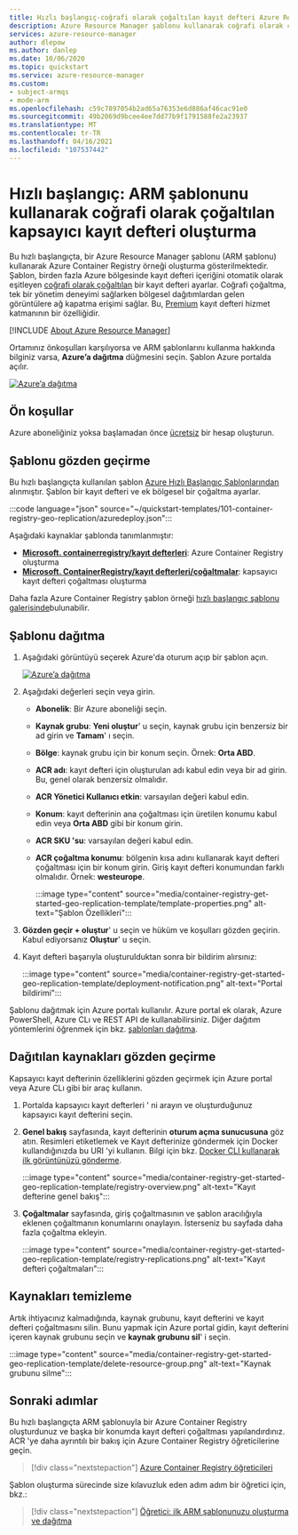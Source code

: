 ```yaml
---
title: Hızlı başlangıç-coğrafi olarak çoğaltılan kayıt defteri Azure Resource Manager şablonu oluşturma
description: Azure Resource Manager şablonu kullanarak coğrafi olarak çoğaltılan bir Azure Container Registry oluşturmayı öğrenin.
services: azure-resource-manager
author: dlepow
ms.author: danlep
ms.date: 10/06/2020
ms.topic: quickstart
ms.service: azure-resource-manager
ms.custom:
- subject-armqs
- mode-arm
ms.openlocfilehash: c59c7897054b2ad65a76353e6d886af46cac91e0
ms.sourcegitcommit: 49b2069d9bcee4ee7dd77b9f1791588fe2a23937
ms.translationtype: MT
ms.contentlocale: tr-TR
ms.lasthandoff: 04/16/2021
ms.locfileid: "107537442"
---
```

# <a name="quickstart-create-a-geo-replicated-container-registry-by-using-an-arm-template"></a>Hızlı başlangıç: ARM şablonunu kullanarak coğrafi olarak çoğaltılan kapsayıcı kayıt defteri oluşturma

Bu hızlı başlangıçta, bir Azure Resource Manager şablonu (ARM şablonu) kullanarak Azure Container Registry örneği oluşturma gösterilmektedir. Şablon, birden fazla Azure bölgesinde kayıt defteri içeriğini otomatik olarak eşitleyen [coğrafi olarak çoğaltılan](container-registry-geo-replication.md) bir kayıt defteri ayarlar. Coğrafi çoğaltma, tek bir yönetim deneyimi sağlarken bölgesel dağıtımlardan gelen görüntülere ağ kapatma erişimi sağlar. Bu, [Premium](container-registry-skus.md) kayıt defteri hizmet katmanının bir özelliğidir.

[!INCLUDE [About Azure Resource Manager](../../includes/resource-manager-quickstart-introduction.md)]

Ortamınız önkoşulları karşılıyorsa ve ARM şablonlarını kullanma hakkında bilginiz varsa, **Azure’a dağıtma** düğmesini seçin. Şablon Azure portalda açılır.

[![Azure’a dağıtma](../media/template-deployments/deploy-to-azure.svg)](https://portal.azure.com/#create/Microsoft.Template/uri/https%3A%2F%2Fraw.githubusercontent.com%2FAzure%2Fazure-quickstart-templates%2Fmaster%2F101-container-registry-geo-replication%2Fazuredeploy.json)

## <a name="prerequisites"></a>Ön koşullar

Azure aboneliğiniz yoksa başlamadan önce [ücretsiz](https://azure.microsoft.com/free/) bir hesap oluşturun.

## <a name="review-the-template"></a>Şablonu gözden geçirme

Bu hızlı başlangıçta kullanılan şablon [Azure Hızlı Başlangıç Şablonlarından](https://azure.microsoft.com/resources/templates/101-container-registry-geo-replication/) alınmıştır. Şablon bir kayıt defteri ve ek bölgesel bir çoğaltma ayarlar.

:::code language="json" source="~/quickstart-templates/101-container-registry-geo-replication/azuredeploy.json":::

Aşağıdaki kaynaklar şablonda tanımlanmıştır:

* **[Microsoft. containerregistry/kayıt defterleri](/azure/templates/microsoft.containerregistry/registries)**: Azure Container Registry oluşturma
* **[Microsoft. ContainerRegistry/kayıt defterleri/çoğaltmalar](/azure/templates/microsoft.containerregistry/registries/replications)**: kapsayıcı kayıt defteri çoğaltması oluşturma

Daha fazla Azure Container Registry şablon örneği [hızlı başlangıç şablonu galerisinde](https://azure.microsoft.com/resources/templates/?resourceType=Microsoft.Containerregistry&pageNumber=1&sort=Popular)bulunabilir.

## <a name="deploy-the-template"></a>Şablonu dağıtma

 1. Aşağıdaki görüntüyü seçerek Azure'da oturum açıp bir şablon açın.

    [![Azure’a dağıtma](../media/template-deployments/deploy-to-azure.svg)](https://portal.azure.com/#create/Microsoft.Template/uri/https%3A%2F%2Fraw.githubusercontent.com%2FAzure%2Fazure-quickstart-templates%2Fmaster%2F101-container-registry-geo-replication%2Fazuredeploy.json)

 1. Aşağıdaki değerleri seçin veya girin.

    * **Abonelik**: Bir Azure aboneliği seçin.
    * **Kaynak grubu**: **Yeni oluştur**' u seçin, kaynak grubu için benzersiz bir ad girin ve **Tamam**' ı seçin.
    * **Bölge**: kaynak grubu için bir konum seçin. Örnek: **Orta ABD**.
    * **ACR adı**: kayıt defteri için oluşturulan adı kabul edin veya bir ad girin. Bu, genel olarak benzersiz olmalıdır.
    * **ACR Yönetici Kullanıcı etkin**: varsayılan değeri kabul edin.
    * **Konum**: kayıt defterinin ana çoğaltması için üretilen konumu kabul edin veya **Orta ABD** gibi bir konum girin. 
    * **ACR SKU 'su**: varsayılan değeri kabul edin.
    * **ACR çoğaltma konumu**: bölgenin kısa adını kullanarak kayıt defteri çoğaltması için bir konum girin. Giriş kayıt defteri konumundan farklı olmalıdır. Örnek: **westeurope**.

        :::image type="content" source="media/container-registry-get-started-geo-replication-template/template-properties.png" alt-text="Şablon Özellikleri":::

1. **Gözden geçir + oluştur**' u seçin ve hüküm ve koşulları gözden geçirin. Kabul ediyorsanız **Oluştur**' u seçin.

1. Kayıt defteri başarıyla oluşturulduktan sonra bir bildirim alırsınız:

     :::image type="content" source="media/container-registry-get-started-geo-replication-template/deployment-notification.png" alt-text="Portal bildirimi":::

 Şablonu dağıtmak için Azure portalı kullanılır. Azure portal ek olarak, Azure PowerShell, Azure CLı ve REST API de kullanabilirsiniz. Diğer dağıtım yöntemlerini öğrenmek için bkz. [şablonları dağıtma](../azure-resource-manager/templates/deploy-cli.md).

## <a name="review-deployed-resources"></a>Dağıtılan kaynakları gözden geçirme

Kapsayıcı kayıt defterinin özelliklerini gözden geçirmek için Azure portal veya Azure CLı gibi bir araç kullanın.

1. Portalda kapsayıcı kayıt defterleri ' ni arayın ve oluşturduğunuz kapsayıcı kayıt defterini seçin.

1. **Genel bakış** sayfasında, kayıt defterinin **oturum açma sunucusuna** göz atın. Resimleri etiketlemek ve Kayıt defterinize göndermek için Docker kullandığınızda bu URI 'yi kullanın. Bilgi için bkz. [Docker CLI kullanarak ilk görüntünüzü gönderme](container-registry-get-started-docker-cli.md).

    :::image type="content" source="media/container-registry-get-started-geo-replication-template/registry-overview.png" alt-text="Kayıt defterine genel bakış":::

1. **Çoğaltmalar** sayfasında, giriş çoğaltmasının ve şablon aracılığıyla eklenen çoğaltmanın konumlarını onaylayın. İsterseniz bu sayfada daha fazla çoğaltma ekleyin.

    :::image type="content" source="media/container-registry-get-started-geo-replication-template/registry-replications.png" alt-text="Kayıt defteri çoğaltmaları":::

## <a name="clean-up-resources"></a>Kaynakları temizleme

Artık ihtiyacınız kalmadığında, kaynak grubunu, kayıt defterini ve kayıt defteri çoğaltmasını silin. Bunu yapmak için Azure portal gidin, kayıt defterini içeren kaynak grubunu seçin ve **kaynak grubunu sil**' i seçin.

:::image type="content" source="media/container-registry-get-started-geo-replication-template/delete-resource-group.png" alt-text="Kaynak grubunu silme":::

## <a name="next-steps"></a>Sonraki adımlar

Bu hızlı başlangıçta ARM şablonuyla bir Azure Container Registry oluşturdunuz ve başka bir konumda kayıt defteri çoğaltması yapılandırdınız. ACR 'ye daha ayrıntılı bir bakış için Azure Container Registry öğreticilerine geçin.

> [!div class="nextstepaction"]
> [Azure Container Registry öğreticileri](container-registry-tutorial-prepare-registry.md)

Şablon oluşturma sürecinde size kılavuzluk eden adım adım bir öğretici için, bkz.:

> [!div class="nextstepaction"]
> [Öğretici: ilk ARM şablonunuzu oluşturma ve dağıtma](../azure-resource-manager/templates/template-tutorial-create-first-template.md)
